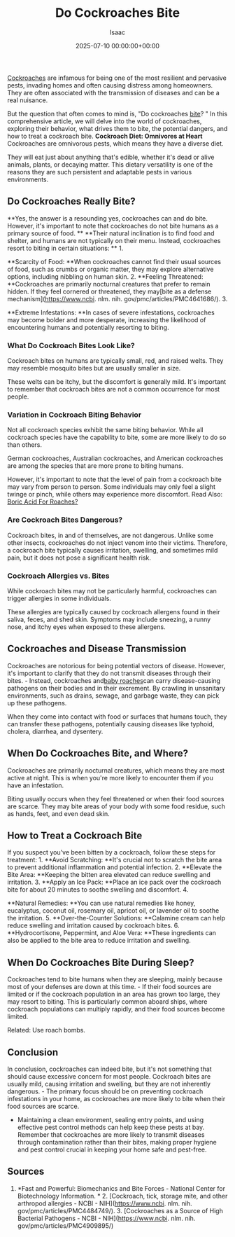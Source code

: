 ﻿---
title: Do Cockroaches Bite
description: Cockroaches are infamous for being one of the most resilient and pervasive pests, invading homes and often causing distress among homeowners.
slug: /do-cockroaches-bite/
date: 2025-07-10 00:00:00+00:00
lastmod: 2025-07-10 00:00:00+03:00
author: Isaac
categories:
- Cockroaches
- Guide
tags:
- cockroaches
- cockroache
- bite
layout: post
---

[Cockroaches](https://pestpolicy.com/best-roach-bait/) are infamous for being one of the most resilient and pervasive pests, invading homes and often causing distress among homeowners. They are often associated with the transmission of diseases and can be a real nuisance.

But the question that often comes to mind is, "Do cockroaches [bite](https://pestpolicy.com/can-fleas-bite-through-clothes/)? " In this comprehensive article, we will delve into the world of cockroaches, exploring their behavior, what drives them to bite, the potential dangers, and how to treat a cockroach bite. **Cockroach Diet: Omnivores at Heart** Cockroaches are omnivorous pests, which means they have a diverse diet.

They will eat just about anything that's edible, whether it's dead or alive animals, plants, or decaying matter. This dietary versatility is one of the reasons they are such persistent and adaptable pests in various environments.

##  **Do Cockroaches Really Bite?**

**Yes, the answer is a resounding yes, cockroaches can and do bite. However, it's important to note that cockroaches do not bite humans as a primary source of food. ** **Their natural inclination is to find food and shelter, and humans are not typically on their menu. Instead, cockroaches resort to biting in certain situations: ** 1.

**Scarcity of Food: **When cockroaches cannot find their usual sources of food, such as crumbs or organic matter, they may explore alternative options, including nibbling on human skin. 2. **Feeling Threatened: **Cockroaches are primarily nocturnal creatures that prefer to remain hidden. If they feel cornered or threatened, they may[bite as a defense mechanism](https://www.ncbi. nlm. nih. gov/pmc/articles/PMC4641686/). 3.

**Extreme Infestations: **In cases of severe infestations, cockroaches may become bolder and more desperate, increasing the likelihood of encountering humans and potentially resorting to biting.

###  **What Do Cockroach Bites Look Like?**

Cockroach bites on humans are typically small, red, and raised welts. They may resemble mosquito bites but are usually smaller in size.

These welts can be itchy, but the discomfort is generally mild. It's important to remember that cockroach bites are not a common occurrence for most people.

###  **Variation in Cockroach Biting Behavior**

Not all cockroach species exhibit the same biting behavior. While all cockroach species have the capability to bite, some are more likely to do so than others.

German cockroaches, Australian cockroaches, and American cockroaches are among the species that are more prone to biting humans.

However, it's important to note that the level of pain from a cockroach bite may vary from person to person. Some individuals may only feel a slight twinge or pinch, while others may experience more discomfort. Read Also: [Boric Acid For Roaches? ](https://pestpolicy.com/does-boric-acid-kill-roaches/)

###  **Are Cockroach Bites Dangerous?**

Cockroach bites, in and of themselves, are not dangerous. Unlike some other insects, cockroaches do not inject venom into their victims. Therefore, a cockroach bite typically causes irritation, swelling, and sometimes mild pain, but it does not pose a significant health risk.

###  **Cockroach Allergies vs. Bites**

While cockroach bites may not be particularly harmful, cockroaches can trigger allergies in some individuals.

These allergies are typically caused by cockroach allergens found in their saliva, feces, and shed skin. Symptoms may include sneezing, a runny nose, and itchy eyes when exposed to these allergens.

##  **Cockroaches and Disease Transmission**

Cockroaches are notorious for being potential vectors of disease. However, it's important to clarify that they do not transmit diseases through their bites. - Instead, cockroaches and[baby roaches](https://pestpolicy.com/what-do-baby-roaches-look-like//)can carry disease-causing pathogens on their bodies and in their excrement. By crawling in unsanitary environments, such as drains, sewage, and garbage waste, they can pick up these pathogens.

When they come into contact with food or surfaces that humans touch, they can transfer these pathogens, potentially causing diseases like typhoid, cholera, diarrhea, and dysentery.

##  **When Do Cockroaches Bite, and Where?**

Cockroaches are primarily nocturnal creatures, which means they are most active at night. This is when you're more likely to encounter them if you have an infestation.

Biting usually occurs when they feel threatened or when their food sources are scarce. They may bite areas of your body with some food residue, such as hands, feet, and even dead skin.

##  **How to Treat a Cockroach Bite**

If you suspect you've been bitten by a cockroach, follow these steps for treatment: 1. **Avoid Scratching: **It's crucial not to scratch the bite area to prevent additional inflammation and potential infection. 2. **Elevate the Bite Area: **Keeping the bitten area elevated can reduce swelling and irritation. 3. **Apply an Ice Pack: **Place an ice pack over the cockroach bite for about 20 minutes to soothe swelling and discomfort. 4.

**Natural Remedies: **You can use natural remedies like honey, eucalyptus, coconut oil, rosemary oil, apricot oil, or lavender oil to soothe the irritation. 5. **Over-the-Counter Solutions: **Calamine cream can help reduce swelling and irritation caused by cockroach bites. 6. **Hydrocortisone, Peppermint, and Aloe Vera: **These ingredients can also be applied to the bite area to reduce irritation and swelling.

##  **When Do Cockroaches Bite During Sleep?**

Cockroaches tend to bite humans when they are sleeping, mainly because most of your defenses are down at this time. - If their food sources are limited or if the cockroach population in an area has grown too large, they may resort to biting. This is particularly common aboard ships, where cockroach populations can multiply rapidly, and their food sources become limited.

Related: Use roach bombs.

##  **Conclusion**

In conclusion, cockroaches can indeed bite, but it's not something that should cause excessive concern for most people. Cockroach bites are usually mild, causing irritation and swelling, but they are not inherently dangerous. - The primary focus should be on preventing cockroach infestations in your home, as cockroaches are more likely to bite when their food sources are scarce.

- Maintaining a clean environment, sealing entry points, and using effective pest control methods can help keep these pests at bay. Remember that cockroaches are more likely to transmit diseases through contamination rather than their bites, making proper hygiene and pest control crucial in keeping your home safe and pest-free.

##  **Sources**

1. *Fast and Powerful: Biomechanics and Bite Forces - National Center for Biotechnology Information. * 2. [Cockroach, tick, storage mite, and other arthropod allergies - NCBI - NIH](https://www.ncbi. nlm. nih. gov/pmc/articles/PMC4484749/). 3. [Cockroaches as a Source of High Bacterial Pathogens - NCBI - NIH](https://www.ncbi. nlm. nih. gov/pmc/articles/PMC4909895/)

